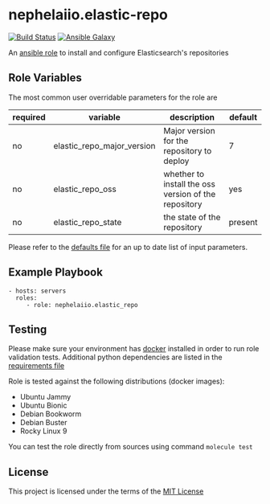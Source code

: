 # nephelaiio.elastic-repo

[![Build Status](https://github.com/nephelaiio/ansible-role-elastic-repo/actions/workflows/molecule.yml/badge.svg)](https://github.com/nephelaiio/ansible-role-elastic-repo/actions/workflows/molecule.yml)
[![Ansible Galaxy](http://img.shields.io/badge/ansible--galaxy-nephelaiio.elastic-repo.vim-blue.svg)](https://galaxy.ansible.com/nephelaiio/elastic-repo/)

An [ansible role](https://galaxy.ansible.com/nephelaiio/elastic_repo) to install and configure Elasticsearch's repositories

## Role Variables

The most common user overridable parameters for the role are

| required | variable                   | description                                          | default |
| -------- | -------------------------- | ---------------------------------------------------- | ------- |
| no       | elastic_repo_major_version | Major version for the repository to deploy           | 7       |
| no       | elastic_repo_oss           | whether to install the oss version of the repository | yes     |
| no       | elastic_repo_state         | the state of the repository                          | present |

Please refer to the [defaults file](/defaults/main.yml) for an up to date list of input parameters.

## Example Playbook

```
- hosts: servers
  roles:
     - role: nephelaiio.elastic_repo
```

## Testing

Please make sure your environment has [docker](https://www.docker.com) installed in order to run role validation tests. Additional python dependencies are listed in the [requirements file](https://github.com/nephelaiio/ansible-role-requirements/blob/master/requirements.txt)

Role is tested against the following distributions (docker images):

- Ubuntu Jammy
- Ubuntu Bionic
- Debian Bookworm
- Debian Buster
- Rocky Linux 9

You can test the role directly from sources using command `molecule test`

## License

This project is licensed under the terms of the [MIT License](/LICENSE)

